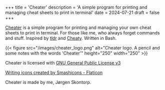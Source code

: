 +++
title = 'Cheater'
description = 'A simple program for printing and managing cheat sheets to print in terminal'
date = 2024-07-21
draft = false
+++

[Cheater](https://github.com/jrgn9/cheater) is a simple program for printing and managing your own cheat sheets to print in terminal. For those like me, who always forget commands and stuff. Inspired by [tldr](https://tldr.sh/) and [Cheaty](https://github.com/linuxmint/cinnamon-spices-applets/tree/master/cheaty@centurix). Written in Bash.

{{< figure src="/images/cheater_logo.png" alt="Cheater logo. A pencil and some notes with the words 'Cheater'" height="250" width="250" >}}

Cheater is licensed with [GNU General Public License v3](https://www.gnu.org/licenses/gpl-3.0.en.html)

[Writing icons created by Smashicons - Flaticon](https://www.flaticon.com/free-icons/writing)

Cheater is made by me, Jørgen Skontorp.

